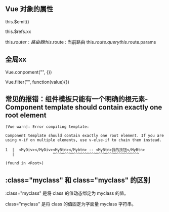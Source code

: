 ## Vue 对象的属性

this.$emit()

this.$refs.xx

this.$router : 路由器
this.$route  : 当前路由
    this.$route.query
    this.$route.params


## 全局xx

Vue.conpoment("", {})

Vue.filter("", function(value){})





## 常见的报错：组件模板只能有一个明确的根元素-Component template should contain exactly one root element

```
[Vue warn]: Error compiling template:

Component template should contain exactly one root element. If you are using v-if on multiple elements, use v-else-if to chain them instead.

1  |  <MyDiv></MyDiv><MyBtn></Mybtn> -- <MyBtn>我的按钮</MyBtn>
   |                 ^^^^^^^^^^^^^^^^^^^^^^^^^^^^^^^^^^^^^^

(found in <Root>)
```




## :class="myclass" 和 class="myclass" 的区别

:class="myclass" 是将 class 的值动态绑定为 myclass 的值。

class="myclass" 是将 class 的值固定为字面量 myclass 字符串。

## 


